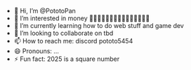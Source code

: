 - 👋 Hi, I’m @PototoPan
- 👀 I’m interested in money 🤑🤑🤑🤑🤑🤑🤑🤑🤑🤑🤑🤑🤑🤑🤑
- 🌱 I’m currently learning how to do web stuff and game dev
- 💞️ I’m looking to collaborate on tbd
- 📫 How to reach me: discord pototo5454
- 😄 Pronouns: ...
- ⚡ Fun fact: 2025 is a square number

<!---
PototoPan/PototoPan is a ✨ special ✨ repository because its `README.md` (this file) appears on your GitHub profile.
You can click the Preview link to take a look at your changes.
--->
